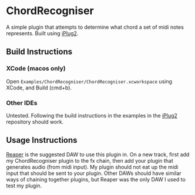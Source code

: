 # ChordRecogniser
A simple plugin that attempts to determine what chord a set of midi notes represents. Built using [iPlug2](https://github.com/iPlug2/iPlug2).
## Build Instructions
### XCode (macos only)
Open `Examples/ChordRecogniser/ChordRecogniser.xcworkspace` using XCode, and Build (cmd+b). 
### Other IDEs
Untested. Following the build instructions in the examples in the [iPlug2](https://github.com/iPlug2/iPlug2) repository should work.
## Usage Instructions
[Reaper](https://www.reaper.fm) is the suggested DAW to use this plugin in. On a new track, first add my ChordRecogniser plugin to the fx chain, then add your plugin that generates audio (from midi input). My plugin should not eat up the midi input that should be sent to your plugin. Other DAWs should have similar ways of chaining together plugins, but Reaper was the only DAW I used to test my plugin.
